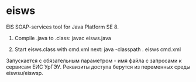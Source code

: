 # eisws
EIS SOAP-services tool for Java Platform SE 8.

1. Compile .java to .class:
 javac eisws.java

2. Start eisws.class with cmd.xml next:
 java -classpath . eisws cmd.xml

Запускается с обязательным параметром - имя файла с запросами к сервисам ЕИС УрГЭУ.
Реквизиты доступа берутся из переменных среды eiswsu/eiswsp.
